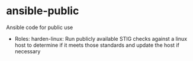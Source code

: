 # ansible-public
Ansible code for public use

- Roles: harden-linux: Run publicly available STIG checks against a linux host to determine if it meets those standards and update the host if necessary